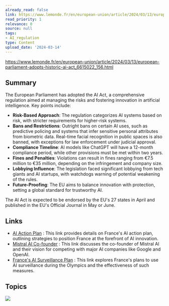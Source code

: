 ```yaml
---
already_read: false
link: https://www.lemonde.fr/en/european-union/article/2024/03/13/european-parliament-adopts-historic-ai-act_6615022_156.html
read_priority: 1
relevance: 0
source: null
tags:
- AI_regulation
type: Content
upload_date: '2024-03-14'
---
```


https://www.lemonde.fr/en/european-union/article/2024/03/13/european-parliament-adopts-historic-ai-act_6615022_156.html
## Summary

The European Parliament has adopted the AI Act, a comprehensive regulation aimed at managing the risks and fostering innovation in artificial intelligence. Key points include:

- **Risk-Based Approach**: The regulation categorizes AI systems based on risk, with stricter requirements for higher-risk systems.
- **Bans and Restrictions**: Outright bans on certain AI uses, such as predictive policing and systems that infer sensitive personal attributes from biometric data. Real-time facial recognition in public spaces is also banned, with exceptions for law enforcement under judicial approval.
- **Compliance Timeline**: AI models like ChatGPT will have a 12-month compliance period, while other provisions must be met within two years.
- **Fines and Penalties**: Violations can result in fines ranging from €7.5 million to €35 million, depending on the infringement and company size.
- **Lobbying Influence**: The legislation faced significant lobbying from tech giants and AI startups, with watchdogs warning of potential weakening of the rules.
- **Future-Proofing**: The EU aims to balance innovation with protection, setting a global standard for trustworthy AI.

The AI Act is expected to be endorsed by the EU's 27 states in April and published in the EU's Official Journal in May or June.
## Links

- [AI Action Plan](https://www.lemonde.fr/en/economy/article/2024/03/13/ai-action-plan-outlines-how-to-place-france-at-the-cutting-edge_6614625_19.html) : This link provides details on France's AI action plan, outlining strategies to position France at the forefront of AI innovation.
- [Mistral AI Co-founder](https://www.lemonde.fr/en/economy/article/2024/02/26/mistral-ai-co-founder-we-can-compete-with-google-or-openai_6561401_19.html) : This link discusses the co-founder of Mistral AI and their vision for competing with major AI companies like Google and OpenAI.
- [France's AI Surveillance Plan](https://www.lemonde.fr/en/opinion/article/2023/03/10/france-plans-to-use-ai-surveillance-during-olympics-but-it-has-never-proven-its-worth_6018880_23.html) : This link explores France's plans to use AI surveillance during the Olympics and the effectiveness of such measures.

## Topics

![](topics/Concept/Artificial%20Intelligence%20Act)